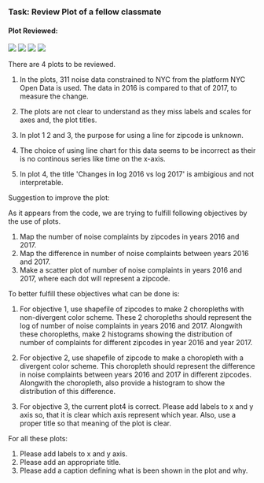 ### Task: Review Plot of a fellow classmate

#### Plot Reviewed:

<img src="https://github.com/ShellyYoon/PUI2018_yy2908/blob/master/HW8_yy2908/2016.png">
<img src="https://github.com/ShellyYoon/PUI2018_yy2908/blob/master/HW8_yy2908/2017.png">
<img src="https://github.com/ShellyYoon/PUI2018_yy2908/blob/master/HW8_yy2908/compare.png">
<img src="https://github.com/ShellyYoon/PUI2018_yy2908/blob/master/HW8_yy2908/changes.png">

There are 4 plots to be reviewed.

1. In the plots, 311 noise data constrained to NYC from the platform NYC Open Data is used. The data in 2016 is compared to that of 2017, to measure the change.

2. The plots are not clear to understand as they miss labels and scales for axes and, the plot titles.

3. In plot 1 2 and 3, the purpose for using a line for zipcode is unknown.

4. The choice of using line chart for this data seems to be incorrect as their is no continous series like time on the x-axis.

5. In plot 4, the title 'Changes in log 2016 vs log 2017' is ambigious and not interpretable.

Suggestion to improve the plot:

As it appears from the code, we are trying to fulfill following objectives by the use of plots.

1. Map the number of noise complaints by zipcodes in years 2016 and 2017.
2. Map the difference in number of noise complaints between years 2016 and 2017.
3. Make a scatter plot of number of noise complaints in years 2016 and 2017, where each dot will represent a zipcode.

To better fulfill these objectives what can be done is:

1. For objective 1, use shapefile of zipcodes to make 2 choropleths with non-divergent color scheme.
These 2 choropleths should represent the log of number of noise complaints in years 2016 and 2017.
Alongwith these choropleths, make 2 histograms showing the distribution of number of complaints for different zipcodes in year 2016 and year 2017.

2. For objective 2, use shapefile of zipcode to make a choropleth with a divergent color scheme.
This choropleth should represent the difference in noise complaints between years 2016 and 2017 in different zipcodes.
Alongwith the choropleth, also provide a histogram to show the distribution of this difference.

3. For objective 3, the current plot4 is correct.
Please add labels to x and y axis so, that it is clear which axis represent which year.
Also, use a proper title so that meaning of the plot is clear.

For all these plots:
1. Please add labels to x and y axis.
2. Please add an appropriate title.
3. Please add a caption defining what is been shown in the plot and why.

